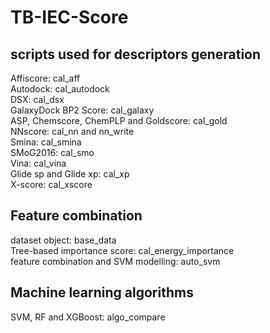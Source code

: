# TB-IEC-Score
## scripts used for descriptors generation
Affiscore: cal_aff<br>
Autodock: cal_autodock<br>
DSX: cal_dsx<br>
GalaxyDock BP2 Score: cal_galaxy<br>
ASP, Chemscore, ChemPLP and Goldscore: cal_gold<br>
NNscore: cal_nn and nn_write<br>
Smina: cal_smina<br>
SMoG2016: cal_smo<br>
Vina: cal_vina<br>
Glide sp and Glide xp: cal_xp<br>
X-score: cal_xscore<br>
## Feature combination
dataset object: base_data<br>
Tree-based importance score: cal_energy_importance<br>
feature combination and SVM modelling: auto_svm<br>
## Machine learning algorithms
SVM, RF and XGBoost: algo_compare<br>
